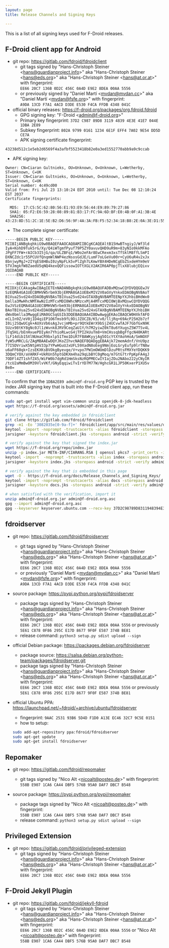 ```yaml
---
layout: page
title: Release Channels and Signing Keys

---
```


This is a list of all signing keys used for F-Droid releases.

## F-Droid client app for Android

*   git repo: <https://gitlab.com/fdroid/fdroidclient>
    *   git tags signed by "Hans-Christoph Steiner
        \<hans@guardianproject.info>" aka "Hans-Christoph Steiner
        \<hans@eds.org>" aka "Hans-Christoph Steiner
        \<hans@at.or.at>" with fingerprint: <br />
        `EE66 20C7 136B 0D2C 456C 0A4D E9E2 8DEA 00AA 5556`
    *   or previously signed by "Daniel Martí \<mvdan@mvdan.cc>" aka
        "Daniel Martí \<mvdan@fsfe.org>" with fingerprint: <br
        />`A9DA 13CD F7A1 4ACD D3DE E530 F4CA FFDB 4348
        041C`
*   official binary releases:
    <https://f-droid.org/packages/org.fdroid.fdroid>
    *   GPG signing key: "F-Droid \<admin@f-droid.org>"
    *   Primary key fingerprint: `37D2 C987 89D8 3119 4839 4E3E 41E7 044E 1DBA 2E89`
    *   Subkey fingerprint: `802A 9799 0161 1234 6E1F EFF4 7A02 9E54 DD5D CE7A`
    *   APK signing certificate fingerprint:

```
43238d512c1e5eb2d6569f4a3afbf5523418b82e0a3ed1552770abb9a9c9ccab
```

*   APK signing key:

```
Owner: CN=Ciaran Gultnieks, OU=Unknown, O=Unknown, L=Wetherby, ST=Unknown, C=UK
Issuer: CN=Ciaran Gultnieks, OU=Unknown, O=Unknown, L=Wetherby, ST=Unknown, C=UK
Serial number: 4c49cd00
Valid from: Fri Jul 23 13:10:24 EDT 2010 until: Tue Dec 08 12:10:24 EST 2037
Certificate fingerprints:

  MD5:  17:C5:5C:62:80:56:E1:93:E9:56:44:E9:89:79:27:86
  SHA1: 05:F2:E6:59:28:08:89:81:B3:17:FC:9A:6D:BF:E0:4B:0F:A1:3B:4E
  SHA256: 43:23:8D:51:2C:1E:5E:B2:D6:56:9F:4A:3A:FB:F5:52:34:18:B8:2E:0A:3E:D1:55:27:70:AB:B9:A9:C9:CC:AB
```

* The complete signer certificate:

```
-----BEGIN PUBLIC KEY-----
MIIBIjANBgkqhkiG9w0BAQEFAAOCAQ8AMIIBCgKCAQEAltB15HwBTngiyJ/Wf3ld
IyA+KohD9Tuk5rG/Xy/Q4iWTgmfPyuf79P5ZY0avuvQHD9uR9m+83yNIo9kkMFAo
JPgFF7FW+rAICb3I5jG/qa/ULZBFq1/W0o2eFAr8EwCRexm3xsTfSklM8ffLSmPI
DXNCZdc1r55PCUVfQnqmWlNWP4ezNsosGdJE/LumF7oLGeVu00r+CyU6uR4v2xJx
8bnjwyMgJ+2IYqES8HBuI0zyNpFLk5vPlZgh7LKmwYBX4HDeNCgEbZSxdeHYm9eV
5TVJmgkfW8ZaedU5qNQ4kexQQFissowIOTtXGLV2AKIR6AP0pjTlxX8lubjEQixv
2QIDAQAB
-----END PUBLIC KEY-----

-----BEGIN CERTIFICATE-----
MIIDXjCCAkagAwIBAgIETEnNADANBgkqhkiG9w0BAQUFADBxMQswCQYDVQQGEwJV
SzEQMA4GA1UECBMHVW5rbm93bjERMA8GA1UEBxMIV2V0aGVyYnkxEDAOBgNVBAoT
B1Vua25vd24xEDAOBgNVBAsTB1Vua25vd24xGTAXBgNVBAMTEENpYXJhbiBHdWx0
bmlla3MwHhcNMTAwNzIzMTcxMDI0WhcNMzcxMjA4MTcxMDI0WjBxMQswCQYDVQQG
EwJVSzEQMA4GA1UECBMHVW5rbm93bjERMA8GA1UEBxMIV2V0aGVyYnkxEDAOBgNV
BAoTB1Vua25vd24xEDAOBgNVBAsTB1Vua25vd24xGTAXBgNVBAMTEENpYXJhbiBH
dWx0bmlla3MwggEiMA0GCSqGSIb3DQEBAQUAA4IBDwAwggEKAoIBAQCW0HXkfAFO
eCLIn9Z/eV0jID4qiEP1O6Tmsb9fL9DiJZOCZ8/K5/v0/lljRq+69AcP25H2b7zf
I0ij2SQwUCgk+AUXsVb6sAgJvcjmMb+pr9QtkEWrX9bSjZ4UCvwTAJF7GbfGxN9K
SUzx98tKY8gNc0Jl1zWvnk8JRV9CeqZaU1Y/h7M2yiwZ0kT8u6YXugsZ5W7TSv4L
JTq5Hi/bEnHxuePDIyAn7YhioRLwcG4jTPI2kUuTm8+VmCHssqbBgFfgcN40KARt
lLF14dib15XlNUmaCR9bxlp51Tmo1DiR7FBAWKyyjAg5O1cYtXYAohHoA/SmNOXF
fyW5uMRCLG/ZAgMBAAEwDQYJKoZIhvcNAQEFBQADggEBAAjk72memAdnf/VnU9pz
77I5DVriwX5NtpHV33p7YPwHGuUJxUFL59XadN8oEeg9NmjEoLGryEufp9lrTN8w
u6aFF60qk+IzsEKXKsBVOkgByevge/V+vpo7PW1mOWUmDlDzuPRtsFMXYeYDQKK9
3DQmCYOX/aVARKF+UkRUn5hptGDKXm4ha29qLbBYC0gMoq/m7GtG7trPpKpFA4gJ
7ODFl4ZT1shfZ45/WiFW0b7dgRd1HmSksNzRQPMECwIYIajZOu2NAbo222yCNyIR
/tcU2aMmBwOM39VlvVKf/GNyEqqiwiTvIrYD7M77W/HghcGR1LJP50KxerP1XU5v
Be8=
-----END CERTIFICATE-----
```

To confirm that the `1DBA2E89 admin@f-droid.org` PGP key is trusted by
the index JAR signing key that is built into the F-Droid client app,
run these commands:
```bash
sudo apt-get install wget vim-common unzip openjdk-8-jdk-headless
wget https://f-droid.org/assets/admin@f-droid.org.jar

# verify against the key embedded in fdroidclient
git clone https://gitlab.com/fdroid/fdroidclient
grep -m1 -Eo '3082035e[0-9a-f]+' fdroidclient/app/src/main/res/values/default_repos.xml | xxd -r -p - > fdroidclient.der
keytool -import -noprompt -trustcacerts -alias fdroidclient -storepass android -file fdroidclient.der -keystore fdroidclient.jks
jarsigner -keystore fdroidclient.jks -storepass android -strict -verify admin@f-droid.org.jar

# verify against the key that signed the index.jar
wget https://f-droid.org/repo/index.jar
unzip -p index.jar META-INF/CIARANG.RSA | openssl pkcs7 -print_certs -inform DER -out index.cer
keytool -import  -noprompt -trustcacerts -alias index -storepass android -file index.cer -keystore index.jks
jarsigner -keystore index.jks -storepass android -strict -verify admin@f-droid.org.jar

# verify against the key that is embedded in this page
wget -O - https://f-droid.org/docs/Release_Channels_and_Signing_Keys/ | openssl x509 -inform pem -outform der -out docs.der
keytool -import -noprompt -trustcacerts -alias docs -storepass android -file docs.der -keystore docs.jks
jarsigner -keystore docs.jks -storepass android -strict -verify admin@f-droid.org.jar

# when satisfied with the verification, import it
unzip admin@f-droid.org.jar admin@f-droid.org.asc
gpg --import admin@f-droid.org.asc
gpg --keyserver keyserver.ubuntu.com --recv-key 37D2C98789D8311948394E3E41E7044E1DBA2E89
```


## fdroidserver

-   git repo: <https://gitlab.com/fdroid/fdroidserver>
    -   git tags signed by "Hans-Christoph Steiner
        \<hans@guardianproject.info>" aka "Hans-Christoph Steiner
        \<hans@eds.org>" aka "Hans-Christoph Steiner
        \<hans@at.or.at>" with fingerprint: <br />
        `EE66 20C7 136B 0D2C 456C 0A4D E9E2 8DEA 00AA 5556`
    -   or previously "Daniel Martí \<mvdan@mvdan.cc>" aka
        "Daniel Martí \<mvdan@fsfe.org>" with fingerprint: <br
        />`A9DA 13CD F7A1 4ACD D3DE E530 F4CA FFDB 4348 041C`

-   source package: <https://pypi.python.org/pypi/fdroidserver>
    -   package tags signed by "Hans-Christoph Steiner
        \<hans@guardianproject.info>" aka "Hans-Christoph Steiner
        \<hans@eds.org>" aka "Hans-Christoph Steiner
        \<hans@at.or.at>" with fingerprint: <br />
        `EE66 20C7 136B 0D2C 456C 0A4D E9E2 8DEA 00AA 5556`
        or previously <br />`5E61 C878 0F86 295C E17D 8677 9F0F E587 374B BE81`
    -   release command: `python3 setup.py sdist upload --sign`

-   official Debian package: <https://packages.debian.org/fdroidserver>
    -   package source:
        <https://salsa.debian.org/python-team/packages/fdroidserver.git>
    -   package tags signed by "Hans-Christoph Steiner
        \<hans@guardianproject.info>" aka "Hans-Christoph Steiner
        \<hans@eds.org>" aka "Hans-Christoph Steiner
        \<hans@at.or.at>" with fingerprint: <br/>
        `EE66 20C7 136B 0D2C 456C 0A4D E9E2 8DEA 00AA
        5556` or previously <br />
        `5E61 C878 0F86 295C E17D 8677 9F0F E587 374B BE81`

-   official Ubuntu PPA: <https://launchpad.net/~fdroid/+archive/ubuntu/fdroidserver>
    - fingerprint: `9AAC 2531 93B6 5D4D F1D0 A13E EC46 32C7 9C5E 0151`
    - how to setup:
    ```bash
    sudo add-apt-repository ppa:fdroid/fdroidserver
    sudo apt-get update
    sudo apt-get install fdroidserver
    ```

## Repomaker

-   git repo: <https://gitlab.com/fdroid/repomaker>
    -   git tags signed by
        "Nico Alt \<nicoalt@posteo.de>" with fingerprint: <br />
        `558B E907 1CA6 CA44 DBF5 576B 95A0 DAF7 DBC7 B548`

-   source package: <https://pypi.python.org/pypi/repomaker>
    -   package tags signed by
        "Nico Alt \<nicoalt@posteo.de>" with fingerprint: <br />
        `558B E907 1CA6 CA44 DBF5 576B 95A0 DAF7 DBC7 B548`
    -   release command: `python3 setup.py sdist upload --sign`

## Privileged Extension

-   git repo: <https://gitlab.com/fdroid/privileged-extension>
    -   git tags signed by "Hans-Christoph Steiner
        \<hans@guardianproject.info>" aka "Hans-Christoph Steiner
        \<hans@eds.org>" aka "Hans-Christoph Steiner
        \<hans@at.or.at>" with fingerprint: <br/>`EE66 20C7 136B 0D2C 456C 0A4D E9E2 8DEA 00AA 5556`

## F-Droid Jekyll Plugin

-   git repo: <https://gitlab.com/fdroid/jekyll-fdroid>
    -   git tags signed by "Hans-Christoph Steiner
        \<hans@guardianproject.info>" aka "Hans-Christoph Steiner
        \<hans@eds.org>" aka "Hans-Christoph Steiner
        \<hans@at.or.at>" with fingerprint: <br />
        `EE66 20C7 136B 0D2C 456C 0A4D E9E2 8DEA 00AA 5556`
        or "Nico Alt \<nicoalt@posteo.de>" with fingerprint: <br />
        `558B E907 1CA6 CA44 DBF5 576B 95A0 DAF7 DBC7 B548`
